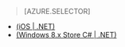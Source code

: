 > [AZURE.SELECTOR]
- [(iOS | .NET)](/documentation/articles/mobile-services-dotnet-backend-ios-adal-sso-authentication/)
- [(Windows 8.x Store C# | .NET)](/documentation/articles/mobile-services-windows-store-dotnet-adal-sso-authentication/)

<!---HONumber=82-->